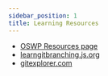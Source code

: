 ```yaml
---
sidebar_position: 1
title: Learning Resources
---
```


- [OSWP Resources page](https://github.com/Pradumnasaraf/open-source-with-pradumna/blob/main/pages/Resources.md)
- [learngitbranching.js.org](https://learngitbranching.js.org/)
- [gitexplorer.com](https://gitexplorer.com/)
